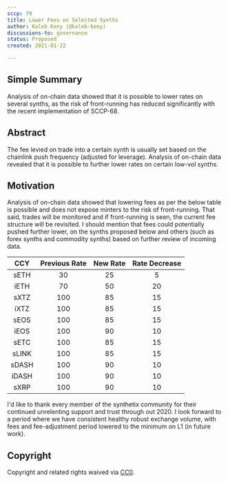 ```yaml
---
sccp: 79
title: Lower Fees on Selected Synths
author: Kaleb Keny (@kaleb-keny)
discussions-to: governance
status: Proposed
created: 2021-01-22

---
```


<!--You can leave these HTML comments in your merged SCCP and delete the visible duplicate text guides, they will not appear and may be helpful to refer to if you edit it again. This is the suggested template for new SCCPs. Note that an SCCP number will be assigned by an editor. When opening a pull request to submit your SCCP, please use an abbreviated title in the filename, `sccp-draft_title_abbrev.md`. The title should be 44 characters or less.-->

## Simple Summary

<!--"If you can't explain it simply, you don't understand it well enough." Provide a simplified and layman-accessible explanation of the SCCP.-->

Analysis of on-chain data showed that it is possible to lower rates on several synths, as the risk of front-running has reduced significantly with the recent implementation of SCCP-68.

## Abstract

<!--A short (~200 word) description of the variable change proposed.-->

The fee levied on trade into a certain synth is usually set based on the chainlink push frequency (adjusted for leverage). Analysis of on-chain data revealed that it is possible to further lower rates on certain low-vol synths.

## Motivation

<!--The motivation is critical for SCCPs that want to update variables within Synthetix. It should clearly explain why the existing variable is not incentive aligned. SCCP submissions without sufficient motivation may be rejected outright.-->

Analysis of on-chain data showed that lowering fees as per the below table is possible and does not expose minters to the risk of front-running. That said, trades will be monitored and if front-running is seen, the current fee structure will be revisited.
I should mention that fees could potentially pushed further lower, on the synths proposed below and others (such as forex synths and commodity synths) based on further review of incoming data.


|  CCY  | Previous Rate | New Rate | Rate Decrease|
|:-----:|:-------------:|:--------:|:-----------:|
|  sETH |       30      |    25    |       5     |
|  iETH |       70      |    50    |      20     |
|  sXTZ |      100      |    85    |      15     |
|  iXTZ |      100      |    85    |      15     |
|  sEOS |      100      |    85    |      15     |
|  iEOS |      100      |    90    |      10     |
|  sETC |      100      |    85    |      15     |
| sLINK |      100      |    85    |      15     |
| sDASH |      100      |    90    |      10     |
| iDASH |      100      |    90    |      10     |
|  sXRP |      100      |    90    |      10     |


I'd like to thank every member of the synthetix community for their continued unrelenting support and trust through out 2020. 
I look forward to a period where we have consistent healthy robust exchange volume, with fees and fee-adjustment period lowered to the minimum on L1 (in future work).

## Copyright

Copyright and related rights waived via [CC0](https://creativecommons.org/publicdomain/zero/1.0/).